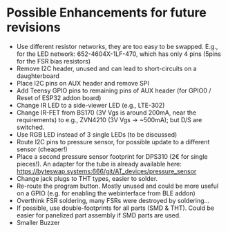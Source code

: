 # Possible Enhancements for future revisions

* Use different resistor networks, they are too easy to be swapped. E.g., for the LED network: 652-4604X-1LF-470, which has only 4 pins (5pins for the FSR bias resistors)
* Remove I2C header, unused and can lead to short-circuits on a daughterboard
* Place I2C pins on AUX header and remove SPI
* Add Teensy GPIO pins to remaining pins of AUX header (for GPIO0 / Reset of ESP32 addon board)
* Change IR LED to a side-viewer LED (e.g., LTE-302)
* Change IR-FET from BS170 (3V Vgs is around 200mA, near the requirements) to e.g., ZVN4210 (3V Vgs -> ~500mA); but D/S are switched.
* Use RGB LED instead of 3 single LEDs (to be discussed)
* Route I2C pins to pressure sensor, for possible update to a different sensor (cheaper!)
* Place a second pressure sensor footprint for DPS310 (2€ for single pieces!). An adapter for the tube is already available here: https://byteswap.systems:666/git/AT_devices/pressure_sensor
* Change jack plugs to THT types, easier to solder.
* Re-route the program button. Mostly unused and could be more useful on a GPIO (e.g. for enabling the webinterface from BLE addon)
* Overthink FSR soldering, many FSRs were destroyed by soldering...
* If possible, use double-footprints for all parts (SMD & THT). Could be easier for panelized part assembly if SMD parts are used.
* Smaller Buzzer
